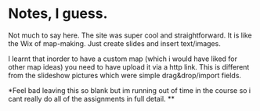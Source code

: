 # Notes, I guess. #
Not much to say here.  The site was super cool and straightforward.  It is like the Wix of map-making.  Just create slides and insert text/images.

I learnt that inorder to have a custom map (which i would have liked for other map ideas) you need to have upload it via a http link.  This is different from the slideshow pictures which were simple drag&drop/import fields.


*Feel bad leaving this so blank but im running out of time in the course so i cant really do all of the assignments in full detail.  **
